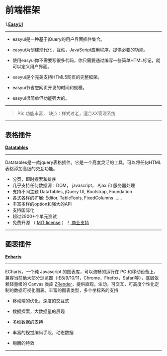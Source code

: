# 前端框架

1.**[EasyUI](http://www.jeasyui.net/)**

---

* easyui是一种基于jQuery的用户界面插件集合。

* easyui为创建现代化，互动，JavaScript应用程序，提供必要的功能。

* 使用easyui你不需要写很多代码，你只需要通过编写一些简单HTML标记，就可以定义用户界面。

* easyui是个完美支持HTML5网页的完整框架。

* easyui节省您网页开发的时间和规模。

* easyui很简单但功能强大的。


---

> PS: 功能丰富， 缺点：样式过老，适合XX管理系统

---

## 表格插件

[**Datatables**](https://datatables.net/)

---

Datatables是一款jquery表格插件。它是一个高度灵活的工具，可以将任何HTML表格添加高级的交互功能。

* 分页，即时搜索和排序
* 几乎支持任何数据源：DOM， javascript， Ajax 和 服务器处理
* 支持不同主题 DataTables, jQuery UI, Bootstrap, Foundation
* 各式各样的扩展: Editor, TableTools, FixedColumns ……
* 丰富多样的option和强大的API
* 支持国际化
* 超过2900+个单元测试
* 免费开源 （ [MIT license](http://datatables.net/license/mit) ）！[ 商业支持](http://datatables.net/support)

---

## 图表插件

[**Echarts**](http://echarts.baidu.com/)

---

ECharts，一个纯 Javascript 的图表库，可以流畅的运行在 PC 和移动设备上，兼容当前绝大部分浏览器（IE8\/9\/10\/11，Chrome，Firefox，Safari等），底层依赖轻量级的 Canvas 类库 [ZRender](https://github.com/ecomfe/zrender)，提供直观，生动，可交互，可高度个性化定制的数据可视化图表。丰富的图表类型，多个坐标系的支持

* 移动端的优化，深度的交互式

* 数据探索，大数据量的展现

* 多维数据的支持

* 丰富的视觉编码手段，动态数据

* 绚丽的特效


---


